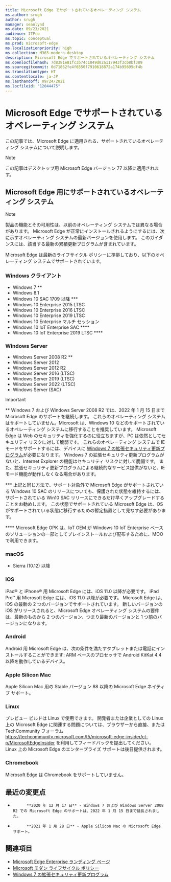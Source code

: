 ```yaml
---
title: Microsoft Edge でサポートされているオペレーティング システム
ms.author: srugh
author: srugh
manager: seanlynd
ms.date: 09/23/2021
audience: ITPro
ms.topic: conceptual
ms.prod: microsoft-edge
ms.localizationpriority: high
ms.collection: M365-modern-desktop
description: Microsoft Edge でサポートされているオペレーティング システム
ms.openlocfilehash: 7d8381e81fc3b74c1849d02a117943f3cb8bf389
ms.sourcegitcommit: 0d71862fe4f6550f7910618872a174b95695df4b
ms.translationtype: HT
ms.contentlocale: ja-JP
ms.lasthandoff: 09/24/2021
ms.locfileid: "12044475"
---
```

# <a name="microsoft-edge-supported-operating-systems"></a>Microsoft Edge でサポートされているオペレーティング システム

この記事では、Microsoft Edge に適用される、サポートされているオペレーティング システムについて説明します。

> [!NOTE]
> この記事はデスクトップ用 Microsoft Edge バージョン 77 以降に適用されます。

## <a name="supported-operating-systems-for-microsoft-edge"></a>Microsoft Edge 用にサポートされているオペレーティング システム

> [!NOTE]
> 製品の機能とその可用性は、以前のオペレーティング システムでは異なる場合があります。 Microsoft Edge が正常にインストールされるようにするには、次に示すオペレーティング システムの最新バージョンを使用します。 このガイダンスには、該当する最新の累積更新プログラムが含まれています。

Microsoft Edge は最新のライフサイクル ポリシーに準拠しており、以下のオペレーティング システムでサポートされています。

### <a name="windows-client"></a>Windows クライアント

- Windows 7 **
- Windows 8.1
- Windows 10 SAC 1709 以降 ***
- Windows 10 Enterprise 2015 LTSC
- Windows 10 Enterprise 2016 LTSC
- Windows 10 Enterprise 2019 LTSC
- Windows 10 Enterprise マルチ セッション
- Windows 10 IoT Enterprise SAC ****
- Windows 10 IoT Enterprise 2019 LTSC ****

### <a name="windows-server"></a>Windows Server

- Windows Server 2008 R2 **
- Windows Server 2012
- Windows Server 2012 R2
- Windows Server 2016 (LTSC)
- Windows Server 2019 (LTSC)
- Windows Server 2022 (LTSC)
- Windows Server (SAC)

> [!IMPORTANT]
> ** Windows 7 および Windows Server 2008 R2 では、2022 年 1 月 15 日まで Microsoft Edge のサポートを継続します。 これらのオペレーティング システムはサポートしていません。Microsoft は、Windows 10 などのサポートされているオペレーティング システムに移行することを推奨しています。 Microsoft Edge は Web のセキュリティを強化するのに役立ちますが、PC は依然としてセキュリティ リスクに対して脆弱です。 これらのオペレーティング システムで IE モードをサポートするには、デバイスに [Windows 7 の拡張セキュリティ更新プログラム](https://support.microsoft.com/help/4527878/faq-about-extended-security-updates-for-windows-7)が必要になります。 Windows 7 の拡張セキュリティ更新プログラムがないと、Internet Explorer の機能はセキュリティ リスクに対して脆弱です。 また、拡張セキュリティ更新プログラムによる継続的なサービス提供がないと、IE モード機能が動作しなくなる場合があります。  
>
> *** 上記と同じ方法で、サポート対象外で Microsoft Edge がサポートされている Windows 10 SAC のリリースについても、保護された状態を維持するには、サポートされている Win10 SAC リリースにできるだけ早くアップグレードすることをお勧めします。 この状態でサポートされている Microsoft Edge は、OS がサポートされている状態に移行するための暫定措置として見なす必要があります。
>
> **** Microsoft Edge OPK は、IoT OEM が Windows 10 IoT Enterprise ベースのソリューションの一部としてプレインストールおよび配布するために、MOO で利用できます。

### <a name="macos"></a>macOS

- Sierra (10.12) 以降

### <a name="ios"></a>iOS

iPad&reg; と iPhone&reg; 用 Microsoft Edge には、iOS 11.0 以降が必要です。 iPad Pro&trade; 用 Microsoft Edge には、iOS 11.0 以降が必要です。 Microsoft Edge は、iOS の最新の 2 つのバージョンでサポートされています。 新しいバージョンの iOS がリリースされると、Microsoft Edge オペレーティング システムの要件は、最新のものから 2 つのバージョン、つまり最新のバージョンと 1 つ前のバージョンになります。

### <a name="android"></a>Android

Android 用 Microsoft Edge は、次の条件を満たすタブレットまたは電話にインストールすることができます: ARM ベースのプロセッサで Android KitKat 4.4 以降を動作しているデバイス。

### <a name="apple-silicon-macs"></a>Apple Silicon Mac

Apple Silicon Mac 用の Stable バージョン 88 以降の Microsoft Edge ネイティブ サポート。

### <a name="linux"></a>Linux

プレビュー ビルドは Linux で使用できます。 開発者または企業としての Linux 上の Microsoft Edge に関連する問題については、ブラウザーから直接、または TechCommunity フォーラム https://techcommunity.microsoft.com/t5/microsoft-edge-insider/ct-p/MicrosoftEdgeInsider を利用してフィードバックを提出してください。 Linux 上の Microsoft Edge のエンタープライズ サポートは後日提供されます。

### <a name="chromebooks"></a>Chromebook

Microsoft Edge は Chromebook をサポートしていません。

## <a name="recent-changes"></a>最近の変更点

- 
            **2020 年 12 月 17 日** - Windows 7 および Windows Server 2008 R2 での Microsoft Edge のサポートは、2022 年 1 月 15 日まで延長されました。
- 
            **2021 年 1 月 28 日** - Apple Silicon Mac の Microsoft Edge サポート。

## <a name="see-also"></a>関連項目

- [Microsoft Edge Enterprise ランディング ページ](https://aka.ms/EdgeEnterprise)
- [Microsoft モダン ライフサイクル ポリシー](https://support.microsoft.com/help/30881/modern-lifecycle-policy)
- [Windows 7 の拡張セキュリティ更新プログラム](https://support.microsoft.com/help/4527878/faq-about-extended-security-updates-for-windows-7)
